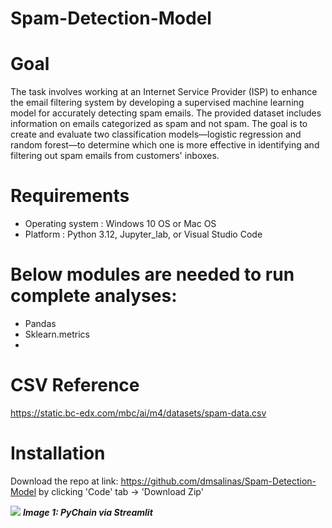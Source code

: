 # Spam-Detection-Model

# Goal
The task involves working at an Internet Service Provider (ISP) to enhance the email filtering system by developing a supervised machine learning model for accurately detecting spam emails. The provided dataset includes information on emails categorized as spam and not spam. The goal is to create and evaluate two classification models—logistic regression and random forest—to determine which one is more effective in identifying and filtering out spam emails from customers' inboxes.

# Requirements
- Operating system :  Windows 10 OS or Mac OS
- Platform : Python 3.12, Jupyter_lab, or Visual Studio Code 
  
# Below modules are needed to run complete analyses:
- Pandas
- Sklearn.metrics
- 

# CSV Reference
https://static.bc-edx.com/mbc/ai/m4/datasets/spam-data.csv

# Installation
Download the repo at link: https://github.com/dmsalinas/Spam-Detection-Model by clicking 'Code' tab -> 'Download Zip'

![](Images/version2.PNG)
***Image 1: PyChain via Streamlit***
